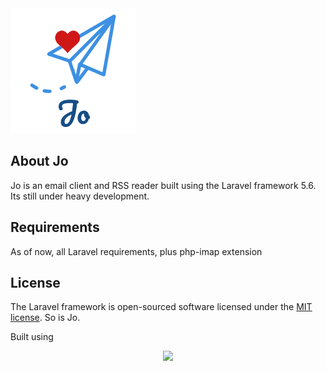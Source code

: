 

<img src="https://raw.githubusercontent.com/thgs/jo/master/public/logo.png">

## About Jo

Jo is an email client and RSS reader built using the Laravel framework 5.6. Its still under heavy development.

## Requirements

As of now, all Laravel requirements, plus php-imap extension

## License

The Laravel framework is open-sourced software licensed under the [MIT license](https://opensource.org/licenses/MIT).
So is Jo.


Built using
<p align="center"><img src="https://laravel.com/assets/img/components/logo-laravel.svg"></p>
